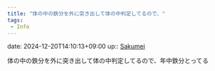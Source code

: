 ```yaml
---
title: "体の中の鉄分を外に突き出して体の中判定してるので、"
tags:
 - Info
---
```


date: 2024-12-20T14:10:13+09:00
up:: [Sakumei](../Bar/Novel/Nacaria/Sakumei.md)

体の中の鉄分を外に突き出して体の中判定してるので、年中鉄分とってる